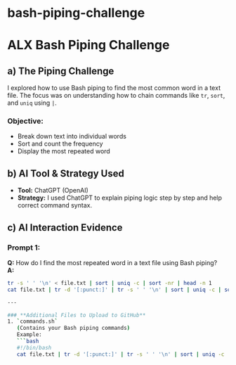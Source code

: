 # bash-piping-challenge
# ALX Bash Piping Challenge

## a) The Piping Challenge
I explored how to use Bash piping to find the most common word in a text file. The focus was on understanding how to chain commands like `tr`, `sort`, and `uniq` using `|`.

### Objective:
- Break down text into individual words
- Sort and count the frequency
- Display the most repeated word

## b) AI Tool & Strategy Used
- **Tool:** ChatGPT (OpenAI)
- **Strategy:** I used ChatGPT to explain piping logic step by step and help correct command syntax.

## c) AI Interaction Evidence

### Prompt 1:
**Q:** How do I find the most repeated word in a text file using Bash piping?  
**A:**  
```bash
tr -s ' ' '\n' < file.txt | sort | uniq -c | sort -nr | head -n 1
cat file.txt | tr -d '[:punct:]' | tr -s ' ' '\n' | sort | uniq -c | sort -nr | head -n 1

---

### **Additional Files to Upload to GitHub**
1. `commands.sh`  
   (Contains your Bash piping commands)  
   Example:
   ```bash
   #!/bin/bash
   cat file.txt | tr -d '[:punct:]' | tr -s ' ' '\n' | sort | uniq -c | sort -nr | head -n 1
